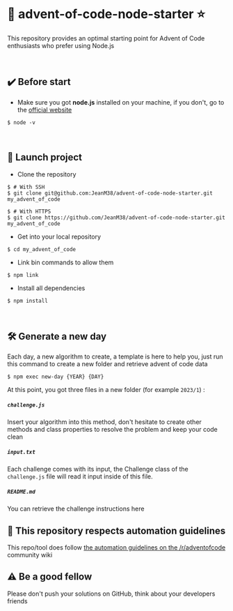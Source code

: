 # 🎅 advent-of-code-node-starter ⭐
This repository provides an optimal starting point for Advent of Code enthusiasts who prefer using Node.js

</br>

## ✔️ Before start
* Make sure you got **node.js** installed on your machine, if you don't, go to the [official website](https://nodejs.org/en/download/)

```shell
$ node -v
```
</br>

## 🚀 Launch project
* Clone the repository

```shell
$ # With SSH
$ git clone git@github.com:JeanM38/advent-of-code-node-starter.git my_advent_of_code

$ # With HTTPS
$ git clone https://github.com/JeanM38/advent-of-code-node-starter.git my_advent_of_code
```

* Get into your local repository
```shell
$ cd my_advent_of_code
```

* Link bin commands to allow them
```shell
$ npm link
```

* Install all dependencies
```shell
$ npm install
```
</br>

## 🛠️ Generate a new day

Each day, a new algorithm to create, a template is here to help you, just run this command to create a new folder and retrieve advent of code data

```shell
$ npm exec new-day {YEAR} {DAY}
```

At this point, you got three files in a new folder (for example `2023/1`) :

<h5 a><strong><code>challenge.js</code></strong></h5>
Insert your algorithm into this method, don't hesitate to create other methods and class properties to resolve the problem and keep your code clean

<h5 a><strong><code>input.txt</code></strong></h5>
Each challenge comes with its input, the Challenge class of the <code>challenge.js</code> file will read it input inside of this file.

<h5 a><strong><code>README.md</code></strong></h5>
You can retrieve the challenge instructions here

## 📜 This repository respects automation guidelines

This repo/tool does follow [the automation guidelines on the /r/adventofcode]('https://www.reddit.com/r/adventofcode/wiki/faqs/automation/') community wiki

## ⚠️ Be a good fellow

Please don't push your solutions on GitHub, think about your developers friends